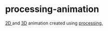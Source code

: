 # processing-animation

<p>
  <a href="https://github.com/fnakhsan/processing-animation/tree/master/sketch_2D">2D </a>
  and
  <a href="https://github.com/fnakhsan/processing-animation/tree/master/sketch_3D"> 3D</a>
  animation created using <a href="https://processing.org">processing.</a>
</p>
